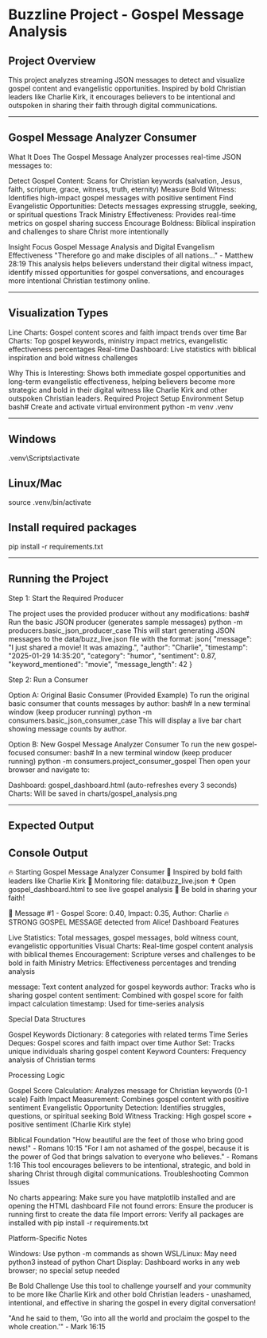 # Buzzline Project - Gospel Message Analysis
## Project Overview
This project analyzes streaming JSON messages to detect and visualize gospel content and evangelistic opportunities. Inspired by bold Christian leaders like Charlie Kirk, it encourages believers to be intentional and outspoken in sharing their faith through digital communications.

---

## Gospel Message Analyzer Consumer
What It Does
The Gospel Message Analyzer processes real-time JSON messages to:

Detect Gospel Content: Scans for Christian keywords (salvation, Jesus, faith, scripture, grace, witness, truth, eternity)
Measure Bold Witness: Identifies high-impact gospel messages with positive sentiment
Find Evangelistic Opportunities: Detects messages expressing struggle, seeking, or spiritual questions
Track Ministry Effectiveness: Provides real-time metrics on gospel sharing success
Encourage Boldness: Biblical inspiration and challenges to share Christ more intentionally

Insight Focus
Gospel Message Analysis and Digital Evangelism Effectiveness
"Therefore go and make disciples of all nations..." - Matthew 28:19
This analysis helps believers understand their digital witness impact, identify missed opportunities for gospel conversations, and encourages more intentional Christian testimony online.

---

## Visualization Types

Line Charts: Gospel content scores and faith impact trends over time
Bar Charts: Top gospel keywords, ministry impact metrics, evangelistic effectiveness percentages
Real-time Dashboard: Live statistics with biblical inspiration and bold witness challenges

Why This is Interesting: Shows both immediate gospel opportunities and long-term evangelistic effectiveness, helping believers become more strategic and bold in their digital witness like Charlie Kirk and other outspoken Christian leaders.
Required Project Setup
Environment Setup
bash# Create and activate virtual environment
python -m venv .venv

---

## Windows
.venv\Scripts\activate

## Linux/Mac
source .venv/bin/activate

## Install required packages
pip install -r requirements.txt

---

## Running the Project

Step 1: Start the Required Producer

The project uses the provided producer without any modifications:
bash# Run the basic JSON producer (generates sample messages)
python -m producers.basic_json_producer_case
This will start generating JSON messages to the data/buzz_live.json file with the format:
json{
    "message": "I just shared a movie! It was amazing.",
    "author": "Charlie",
    "timestamp": "2025-01-29 14:35:20",
    "category": "humor",
    "sentiment": 0.87,
    "keyword_mentioned": "movie",
    "message_length": 42
}

Step 2: Run a Consumer

Option A: Original Basic Consumer (Provided Example)
To run the original basic consumer that counts messages by author:
bash# In a new terminal window (keep producer running)
python -m consumers.basic_json_consumer_case
This will display a live bar chart showing message counts by author.

Option B: New Gospel Message Analyzer Consumer
To run the new gospel-focused consumer:
bash# In a new terminal window (keep producer running)
python -m consumers.project_consumer_gospel
Then open your browser and navigate to:

Dashboard: gospel_dashboard.html (auto-refreshes every 3 seconds)
Charts: Will be saved in charts/gospel_analysis.png

---

## Expected Output
## Console Output

🔥 Starting Gospel Message Analyzer Consumer
💪 Inspired by bold faith leaders like Charlie Kirk
📖 Monitoring file: data\buzz_live.json
✝️ Open gospel_dashboard.html to see live gospel analysis
🚀 Be bold in sharing your faith!

📖 Message #1 - Gospel Score: 0.40, Impact: 0.35, Author: Charlie
🔥 STRONG GOSPEL MESSAGE detected from Alice!
Dashboard Features

Live Statistics: Total messages, gospel messages, bold witness count, evangelistic opportunities
Visual Charts: Real-time gospel content analysis with biblical themes
Encouragement: Scripture verses and challenges to be bold in faith
Ministry Metrics: Effectiveness percentages and trending analysis

message: Text content analyzed for gospel keywords
author: Tracks who is sharing gospel content
sentiment: Combined with gospel score for faith impact calculation
timestamp: Used for time-series analysis

Special Data Structures

Gospel Keywords Dictionary: 8 categories with related terms
Time Series Deques: Gospel scores and faith impact over time
Author Set: Tracks unique individuals sharing gospel content
Keyword Counters: Frequency analysis of Christian terms

Processing Logic

Gospel Score Calculation: Analyzes message for Christian keywords (0-1 scale)
Faith Impact Measurement: Combines gospel content with positive sentiment
Evangelistic Opportunity Detection: Identifies struggles, questions, or spiritual seeking
Bold Witness Tracking: High gospel score + positive sentiment (Charlie Kirk style)

Biblical Foundation
"How beautiful are the feet of those who bring good news!" - Romans 10:15
"For I am not ashamed of the gospel, because it is the power of God that brings salvation to everyone who believes." - Romans 1:16
This tool encourages believers to be intentional, strategic, and bold in sharing Christ through digital communications.
Troubleshooting
Common Issues

No charts appearing: Make sure you have matplotlib installed and are opening the HTML dashboard
File not found errors: Ensure the producer is running first to create the data file
Import errors: Verify all packages are installed with pip install -r requirements.txt

Platform-Specific Notes

Windows: Use python -m commands as shown
WSL/Linux: May need python3 instead of python
Chart Display: Dashboard works in any web browser; no special setup needed

Be Bold Challenge
Use this tool to challenge yourself and your community to be more like Charlie Kirk and other bold Christian leaders - unashamed, intentional, and effective in sharing the gospel in every digital conversation!

"And he said to them, 'Go into all the world and proclaim the gospel to the whole creation.'" - Mark 16:15